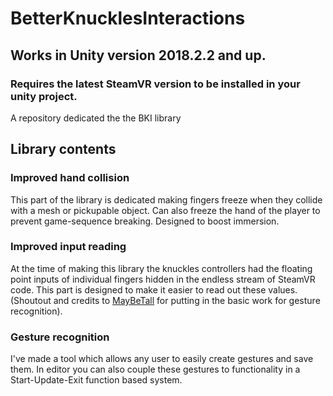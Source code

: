 # BetterKnucklesInteractions
## Works in Unity version 2018.2.2 and up.
### Requires the latest SteamVR version to be installed in your unity project.
A repository dedicated the the BKI library

## Library contents
### Improved hand collision
This part of the library is dedicated making fingers freeze when they collide with a mesh or pickupable object.
Can also freeze the hand of the player to prevent game-sequence breaking.
Designed to boost immersion.

### Improved input reading
At the time of making this library the knuckles controllers had the floating point inputs of individual fingers hidden in 
the endless stream of SteamVR code. This part is designed to make it easier to read out these values. (Shoutout and credits to [MayBeTall](https://github.com/MayBeTall/MayBeKnuckles) for putting in the basic work for gesture recognition).

### Gesture recognition
I've made a tool which allows any user to easily create gestures and save them. In editor you can also couple these gestures to functionality in a Start-Update-Exit function based system.
